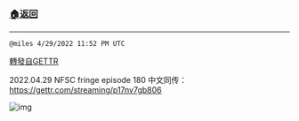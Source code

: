 ###  [:house:返回](README.md)
---


`@miles 4/29/2022 11:52 PM UTC`

[轉發自GETTR](https://gettr.com/post/p17o3r92e31)

2022.04.29 NFSC fringe episode 180
中文同传：https://gettr.com/streaming/p17nv7gb806

![img](https://media.gettr.com/group30/origin/2022/04/29/23/a05bdb93-0a14-17f7-fd34-706e8ea0b584/6383d6c383a688bc0ce747d8282e44b3.jpeg)

